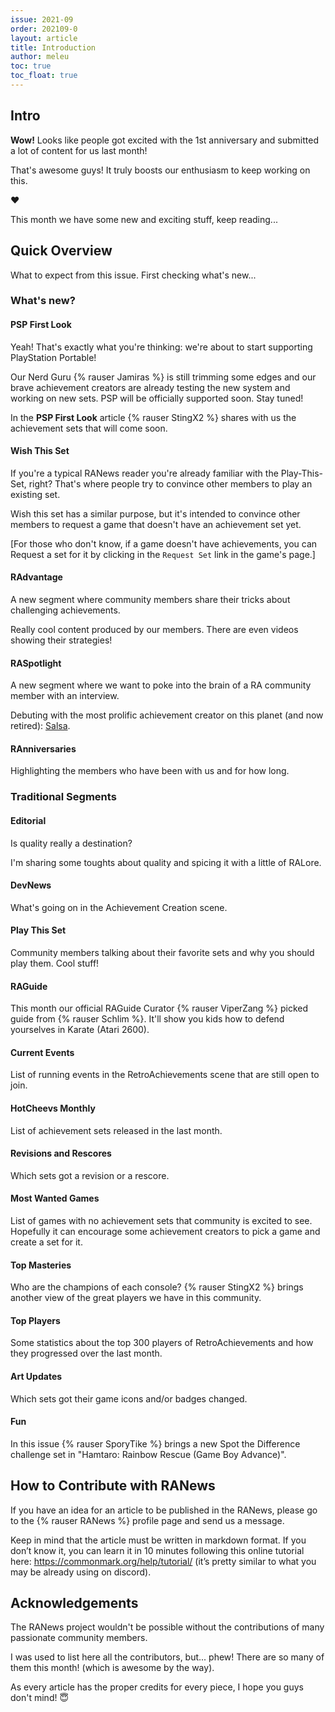 ```yaml
---
issue: 2021-09
order: 202109-0
layout: article
title: Introduction
author: meleu
toc: true
toc_float: true
---
```


## Intro

**Wow!** Looks like people got excited with the 1st anniversary and submitted a lot of content for us last month!

That's awesome guys! It truly boosts our enthusiasm to keep working on this.

:heart:

This month we have some new and exciting stuff, keep reading...


## Quick Overview

What to expect from this issue. First checking what's new...


### What's new?




#### PSP First Look

Yeah! That's exactly what you're thinking: we're about to start supporting PlayStation Portable!

Our Nerd Guru {% rauser Jamiras %} is still trimming some edges and our brave achievement creators are already testing the new system and working on new sets. PSP will be officially supported soon. Stay tuned!

In the **PSP First Look** article {% rauser StingX2 %} shares with us the achievement sets that will come soon.

#### Wish This Set

If you're a typical RANews reader you're already familiar with the Play-This-Set, right? That's where people try to convince other members to play an existing set.

Wish this set has a similar purpose, but it's intended to convince other members to request a game that doesn't have an achievement set yet.

[For those who don't know, if a game doesn't have achievements, you can Request a set for it by clicking in the `Request Set` link in the game's page.]

#### RAdvantage

A new segment where community members share their tricks about challenging achievements.

Really cool content produced by our members. There are even videos showing their strategies!


#### RASpotlight

A new segment where we want to poke into the brain of a RA community member with an interview.

Debuting with the most prolific achievement creator on this planet (and now retired): [Salsa](raspotlight).


#### RAnniversaries

Highlighting the members who have been with us and for how long.


### Traditional Segments

#### Editorial

Is quality really a destination?

I'm sharing some toughts about quality and spicing it with a little of RALore.

#### DevNews

What's going on in the Achievement Creation scene.


#### Play This Set

Community members talking about their favorite sets and why you should play them. Cool stuff!



#### RAGuide

This month our official RAGuide Curator {% rauser ViperZang %} picked guide from {% rauser Schlim %}. It'll show you kids how to defend yourselves in Karate (Atari 2600).


#### Current Events

List of running events in the RetroAchievements scene that are still open to join.


#### HotCheevs Monthly

List of achievement sets released in the last month.


#### Revisions and Rescores

Which sets got a revision or a rescore.


#### Most Wanted Games

List of games with no achievement sets that community is excited to see. Hopefully it can encourage some achievement creators to pick a game and create a set for it.


#### Top Masteries

Who are the champions of each console? {% rauser StingX2 %} brings another view of the great players we have in this community.


#### Top Players

Some statistics about the top 300 players of RetroAchievements and how they progressed over the last month.


#### Art Updates

Which sets got their game icons and/or badges changed.


#### Fun

In this issue {% rauser SporyTike %} brings a new Spot the Difference challenge set in "Hamtaro: Rainbow Rescue (Game Boy Advance)".





## How to Contribute with RANews

If you have an idea for an article to be published in the RANews, please go to the {% rauser RANews %} profile page and send us a message.

Keep in mind that the article must be written in markdown format. If you don’t know it, you can learn it in 10 minutes following this online tutorial here: <https://commonmark.org/help/tutorial/> (it’s pretty similar to what you may be already using on discord).




## Acknowledgements

The RANews project wouldn't be possible without the contributions of many passionate community members.

I was used to list here all the contributors, but... phew! There are so many of them this month! (which is awesome by the way).

As every article has the proper credits for every piece, I hope you guys don't mind! :innocent:
